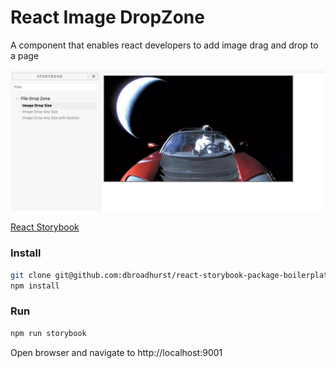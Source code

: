 # React Image DropZone

A component that enables react developers to add image drag and drop to a page

![](screenshot.png)

[React Storybook](https://storybook.js.org/)

### Install

```bash
git clone git@github.com:dbroadhurst/react-storybook-package-boilerplate.git
npm install
```

### Run

```bash
npm run storybook
```

Open browser and navigate to http://localhost:9001
